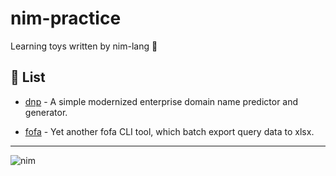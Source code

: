 # nim-practice

Learning toys written by nim-lang 👑

## 📌 List

- [dnp](./dnp/) - A simple modernized enterprise domain name predictor and generator.

- [fofa](./fofa/) - Yet another fofa CLI tool, which batch export query data to xlsx.

---

![nim](https://nim-lang.org/assets/img/logo.svg)
